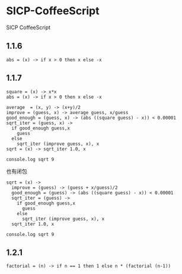 SICP-CoffeeScript
=================

SICP CoffeeScript

1.1.6
----------

    abs = (x) -> if x > 0 then x else -x

1.1.7
-----------

    square = (x) -> x*x
    abs = (x) -> if x > 0 then x else -x
    
    average  = (x, y) -> (x+y)/2
    improve = (guess, x) -> average guess, x/guess
    good_enough = (guess, x) -> (abs ((square guess) - x)) < 0.00001
    sqrt_iter = (guess, x) ->
      if good_enough guess,x
        guess
      else
        sqrt_iter (improve guess, x), x
    sqrt = (x) -> sqrt_iter 1.0, x
    
    console.log sqrt 9

也有闭包

    sqrt = (x) ->
      improve = (guess) -> (guess + x/guess)/2
      good_enough = (guess) -> (abs ((square guess) - x)) < 0.00001
      sqrt_iter = (guess) ->
        if good_enough guess,x
          guess
        else
          sqrt_iter (improve guess, x), x
      sqrt_iter 1.0, x
    
    console.log sqrt 9

1.2.1
-----------

    factorial = (n) -> if n == 1 then 1 else n * (factorial (n-1))
